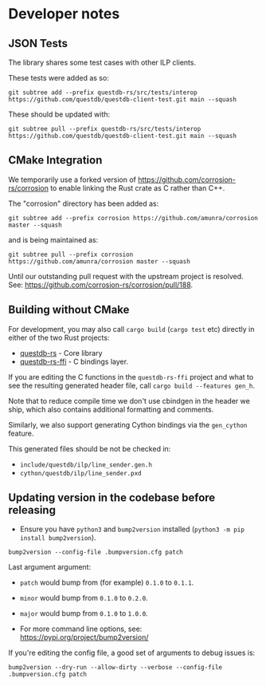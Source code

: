 # Developer notes

## JSON Tests
The library shares some test cases with other ILP clients.

These tests were added as so:

```
git subtree add --prefix questdb-rs/src/tests/interop https://github.com/questdb/questdb-client-test.git main --squash
```

These should be updated with:

```
git subtree pull --prefix questdb-rs/src/tests/interop https://github.com/questdb/questdb-client-test.git main --squash
```

## CMake Integration
We temporarily use a forked version of https://github.com/corrosion-rs/corrosion
to enable linking the Rust crate as C rather than C++.

The "corrosion" directory has been added as:

```
git subtree add --prefix corrosion https://github.com/amunra/corrosion master --squash
```

and is being maintained as:

```
git subtree pull --prefix corrosion https://github.com/amunra/corrosion master --squash
```

Until our outstanding pull request with the upstream project is resolved.
See: https://github.com/corrosion-rs/corrosion/pull/188.


## Building without CMake
For development, you may also call `cargo build` (`cargo test` etc) directly in
either of the two Rust projects:
* [questdb-rs](../questdb-rs/) - Core library
* [questdb-rs-ffi](../questdb-rs-ffi/) - C bindings layer.

If you are editing the C functions in the `questdb-rs-ffi` project and what to
see the resulting generated header file, call `cargo build --features gen_h`.

Note that to reduce compile time we don't use cbindgen in the header we ship,
which also contains additional formatting and comments.

Similarly, we also support generating Cython bindings via the `gen_cython`
feature.

This generated files should be not be checked in:
* `include/questdb/ilp/line_sender.gen.h`
* `cython/questdb/ilp/line_sender.pxd`

## Updating version in the codebase before releasing

* Ensure you have `python3` and `bump2version` installed (`python3 -m pip install bump2version`).

```console
bump2version --config-file .bumpversion.cfg patch
```

Last argument argument:
  * `patch` would bump from (for example) `0.1.0` to `0.1.1`.
  * `minor` would bump from `0.1.0` to `0.2.0`.
  * `major` would bump from `0.1.0` to `1.0.0`.

* For more command line options, see: https://pypi.org/project/bump2version/

If you're editing the config file, a good set of arguments to debug issues is:

```
bump2version --dry-run --allow-dirty --verbose --config-file .bumpversion.cfg patch
```
